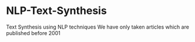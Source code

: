 # NLP-Text-Synthesis
Text Synthesis using NLP techniques
We have only taken articles which are published before 2001

